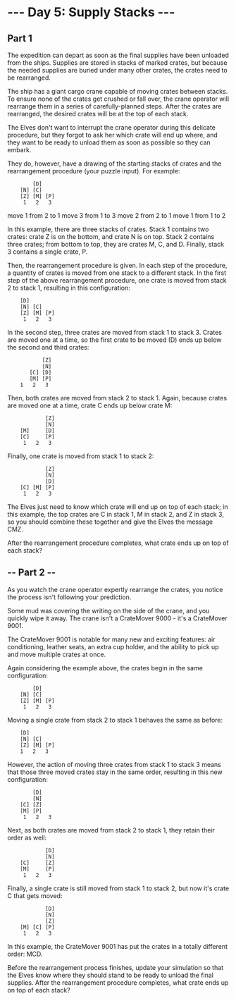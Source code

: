 # --- Day 5: Supply Stacks ---

## Part 1

The expedition can depart as soon as the final supplies have been unloaded from the ships. Supplies are stored in stacks of marked crates, but because the needed supplies are buried under many other crates, the crates need to be rearranged.

The ship has a giant cargo crane capable of moving crates between stacks. To ensure none of the crates get crushed or fall over, the crane operator will rearrange them in a series of carefully-planned steps. After the crates are rearranged, the desired crates will be at the top of each stack.

The Elves don't want to interrupt the crane operator during this delicate procedure, but they forgot to ask her which crate will end up where, and they want to be ready to unload them as soon as possible so they can embark.

They do, however, have a drawing of the starting stacks of crates and the rearrangement procedure (your puzzle input). For example:

            [D]    
        [N] [C]    
        [Z] [M] [P]
         1   2   3 

move 1 from 2 to 1
move 3 from 1 to 3
move 2 from 2 to 1
move 1 from 1 to 2

In this example, there are three stacks of crates. Stack 1 contains two crates: crate Z is on the bottom, and crate N is on top. Stack 2 contains three crates; from bottom to top, they are crates M, C, and D. Finally, stack 3 contains a single crate, P.

Then, the rearrangement procedure is given. In each step of the procedure, a quantity of crates is moved from one stack to a different stack. In the first step of the above rearrangement procedure, one crate is moved from stack 2 to stack 1, resulting in this configuration:

        [D]        
        [N] [C]    
        [Z] [M] [P]
         1   2   3 

In the second step, three crates are moved from stack 1 to stack 3. Crates are moved one at a time, so the first crate to be moved (D) ends up below the second and third crates:

               [Z]
               [N]
           [C] [D]
           [M] [P]
        1   2   3

Then, both crates are moved from stack 2 to stack 1. Again, because crates are moved one at a time, crate C ends up below crate M:

                [Z]
                [N]
        [M]     [D]
        [C]     [P]
         1   2   3

Finally, one crate is moved from stack 1 to stack 2:

                [Z]
                [N]
                [D]
        [C] [M] [P]
         1   2   3 

The Elves just need to know which crate will end up on top of each stack; in this example, the top crates are C in stack 1, M in stack 2, and Z in stack 3, so you should combine these together and give the Elves the message CMZ.

After the rearrangement procedure completes, what crate ends up on top of each stack?

## -- Part 2 --

As you watch the crane operator expertly rearrange the crates, you notice the process isn't following your prediction.

Some mud was covering the writing on the side of the crane, and you quickly wipe it away. The crane isn't a CrateMover 9000 - it's a CrateMover 9001.

The CrateMover 9001 is notable for many new and exciting features: air conditioning, leather seats, an extra cup holder, and the ability to pick up and move multiple crates at once.

Again considering the example above, the crates begin in the same configuration:

            [D]    
        [N] [C]    
        [Z] [M] [P]
         1   2   3 

Moving a single crate from stack 2 to stack 1 behaves the same as before:

        [D]        
        [N] [C]    
        [Z] [M] [P]
        1   2   3

However, the action of moving three crates from stack 1 to stack 3 means that those three moved crates stay in the same order, resulting in this new configuration:

            [D]
            [N]
        [C] [Z]
        [M] [P]
         1   2   3

Next, as both crates are moved from stack 2 to stack 1, they retain their order as well:

                [D]
                [N]
        [C]     [Z]
        [M]     [P]
         1   2   3

Finally, a single crate is still moved from stack 1 to stack 2, but now it's crate C that gets moved:

                [D]
                [N]
                [Z]
        [M] [C] [P]
         1   2   3

In this example, the CrateMover 9001 has put the crates in a totally different order: MCD.

Before the rearrangement process finishes, update your simulation so that the Elves know where they should stand to be ready to unload the final supplies. After the rearrangement procedure completes, what crate ends up on top of each stack?